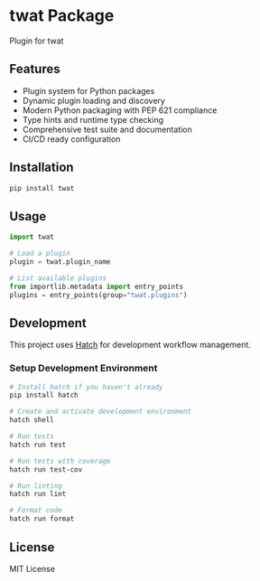 # twat Package

Plugin for twat

## Features

- Plugin system for Python packages
- Dynamic plugin loading and discovery
- Modern Python packaging with PEP 621 compliance
- Type hints and runtime type checking
- Comprehensive test suite and documentation
- CI/CD ready configuration

## Installation

```bash
pip install twat
```

## Usage

```python
import twat

# Load a plugin
plugin = twat.plugin_name

# List available plugins
from importlib.metadata import entry_points
plugins = entry_points(group="twat.plugins")
```

## Development

This project uses [Hatch](https://hatch.pypa.io/) for development workflow management.

### Setup Development Environment

```bash
# Install hatch if you haven't already
pip install hatch

# Create and activate development environment
hatch shell

# Run tests
hatch run test

# Run tests with coverage
hatch run test-cov

# Run linting
hatch run lint

# Format code
hatch run format
```

## License

MIT License 